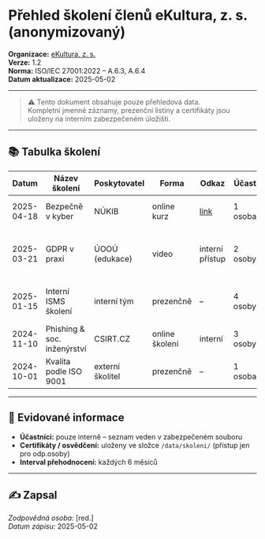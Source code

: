 # Přehled školení členů eKultura, z. s. (anonymizovaný)
<!-- # interni/zaznamy-skoleni.md -->

**Organizace:** [eKultura, z. s.](https://ekultura.eu)  
**Verze:** 1.2  
**Norma:** ISO/IEC 27001:2022 – A.6.3, A.6.4  
**Datum aktualizace:** 2025-05-02  

---

> ⚠️ Tento dokument obsahuje pouze přehledová data.  
> Kompletní jmenné záznamy, prezenční listiny a certifikáty jsou uloženy na interním zabezpečeném úložišti.

---

## 📚 Tabulka školení

| Datum | Název školení | Poskytovatel | Forma | Odkaz | Účast | Poznámka |
|--------|----------------|------------------------------|--------|--------|--------|---------|
| 2025-04-18 | Bezpečně v kyber | NÚKIB | online kurz | [link](https://osveta.nukib.cz/course/view.php?id=98) | 1 osoba | základní kurz pro neIT pracovníky |
| 2025-03-21 | GDPR v praxi | ÚOOÚ (edukace) | video | interní přístup | 2 osoby | doplnění znalostí o ochraně osobních údajů |
| 2025-01-15 | Interní ISMS školení | interní tým | prezenčně | – | 4 osoby | úvod do ISO 27001 a směrnic eKultura |
| 2024-11-10 | Phishing & soc. inženýrství | CSIRT.CZ | online školení | interní | 3 osoby | rozpoznávání útoků, reakce |
| 2024-10-01 | Kvalita podle ISO 9001 | externí školitel | prezenčně | – | 1 osoba | účast předsedy spolku |

---

## 🧾 Evidované informace

- **Účastníci:** pouze interně – seznam veden v zabezpečeném souboru
- **Certifikáty / osvědčení:** uloženy ve složce `/data/skoleni/` (přístup jen pro odp.osoby)
- **Interval přehodnocení:** každých 6 měsíců

---

## ✍️ Zapsal

*Zodpovědná osoba:* [red.]  
*Datum zápisu:* 2025-05-02
